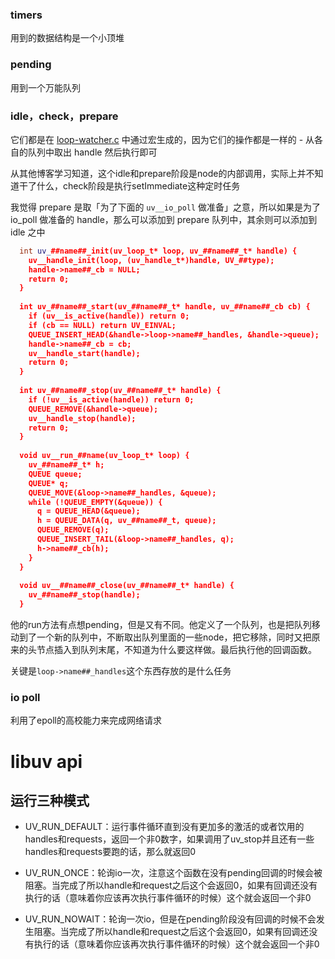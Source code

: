 ### timers

用到的数据结构是一个小顶堆

### pending

用到一个万能队列

### idle，check，prepare

它们都是在 [loop-watcher.c](https://link.juejin.cn/?target=https%3A%2F%2Fgithub.com%2Fgoing-merry0%2Flibuv%2Fblob%2Ffeature%2Flearn%2Fsrc%2Funix%2Floop-watcher.c "https://github.com/going-merry0/libuv/blob/feature/learn/src/unix/loop-watcher.c") 中通过宏生成的，因为它们的操作都是一样的 - 从各自的队列中取出 handle 然后执行即可

从其他博客学习知道，这个idle和prepare阶段是node的内部调用，实际上并不知道干了什么，check阶段是执行setImmediate这种定时任务

我觉得 prepare 是取「为了下面的 `uv__io_poll` 做准备」之意，所以如果是为了 io_poll 做准备的 handle，那么可以添加到 prepare 队列中，其余则可以添加到 idle 之中

```cpp
  int uv_##name##_init(uv_loop_t* loop, uv_##name##_t* handle) {              \
    uv__handle_init(loop, (uv_handle_t*)handle, UV_##type);                   \
    handle->name##_cb = NULL;                                                 \
    return 0;                                                                 \
  }                                                                           \
                                                                              \
  int uv_##name##_start(uv_##name##_t* handle, uv_##name##_cb cb) {           \
    if (uv__is_active(handle)) return 0;                                      \
    if (cb == NULL) return UV_EINVAL;                                         \
    QUEUE_INSERT_HEAD(&handle->loop->name##_handles, &handle->queue);         \
    handle->name##_cb = cb;                                                   \
    uv__handle_start(handle);                                                 \
    return 0;                                                                 \
  }                                                                           \
                                                                              \
  int uv_##name##_stop(uv_##name##_t* handle) {                               \
    if (!uv__is_active(handle)) return 0;                                     \
    QUEUE_REMOVE(&handle->queue);                                             \
    uv__handle_stop(handle);                                                  \
    return 0;                                                                 \
  }                                                                           \
                                                                              \
  void uv__run_##name(uv_loop_t* loop) {                                      \
    uv_##name##_t* h;                                                         \
    QUEUE queue;                                                              \
    QUEUE* q;                                                                 \
    QUEUE_MOVE(&loop->name##_handles, &queue);                                \
    while (!QUEUE_EMPTY(&queue)) {                                            \
      q = QUEUE_HEAD(&queue);                                                 \
      h = QUEUE_DATA(q, uv_##name##_t, queue);                                \
      QUEUE_REMOVE(q);                                                        \
      QUEUE_INSERT_TAIL(&loop->name##_handles, q);                            \
      h->name##_cb(h);                                                        \
    }                                                                         \
  }                                                                           \
                                                                              \
  void uv__##name##_close(uv_##name##_t* handle) {                            \
    uv_##name##_stop(handle);                                                 \
  }
```

他的run方法有点想pending，但是又有不同。他定义了一个队列，也是把队列移动到了一个新的队列中，不断取出队列里面的一些node，把它移除，同时又把原来的头节点插入到队列末尾，不知道为什么要这样做。最后执行他的回调函数。

关键是`loop->name##_handles`这个东西存放的是什么任务

### io poll

利用了epoll的高校能力来完成网络请求

# libuv api

## 运行三种模式

- UV_RUN_DEFAULT：运行事件循环直到没有更加多的激活的或者饮用的handles和requests，返回一个非0数字，如果调用了uv_stop并且还有一些handles和requests要跑的话，那么就返回0

- UV_RUN_ONCE：轮询io一次，注意这个函数在没有pending回调的时候会被阻塞。当完成了所以handle和request之后这个会返回0，如果有回调还没有执行的话（意味着你应该再次执行事件循环的时候）这个就会返回一个非0

- UV_RUN_NOWAIT：轮询一次io，但是在pending阶段没有回调的时候不会发生阻塞。当完成了所以handle和request之后这个会返回0，如果有回调还没有执行的话（意味着你应该再次执行事件循环的时候）这个就会返回一个非0

